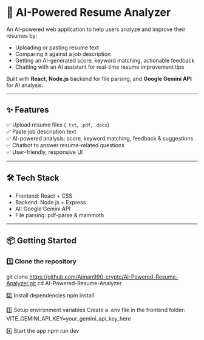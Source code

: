 # 🚀 AI-Powered Resume Analyzer

An AI-powered web application to help users analyze and improve their resumes by:
- Uploading or pasting resume text
- Comparing it against a job description
- Getting an AI-generated score, keyword matching, actionable feedback
- Chatting with an AI assistant for real-time resume improvement tips

Built with **React**, **Node.js** backend for file parsing, and **Google Gemini API** for AI analysis.

---

## ✨ Features
✅ Upload resume files (`.txt`, `.pdf`, `.docx`)  
✅ Paste job description text  
✅ AI-powered analysis: score, keyword matching, feedback & suggestions  
✅ Chatbot to answer resume-related questions  
✅ User-friendly, responsive UI

---

## 🛠 Tech Stack
- Frontend: React + CSS
- Backend: Node.js + Express
- AI: Google Gemini API
- File parsing: pdf-parse & mammoth

---

## 📦 Getting Started

### 1️⃣ Clone the repository

git clone https://github.com/Aiman990-crypto/AI-Powered-Resume-Analyzer.git
cd AI-Powered-Resume-Analyzer

2️⃣ Install dependencies
npm install

3️⃣ Setup environment variables
Create a .env file in the frontend folder:
VITE_GEMINI_API_KEY=your_gemini_api_key_here

4️⃣ Start the app
npm run dev